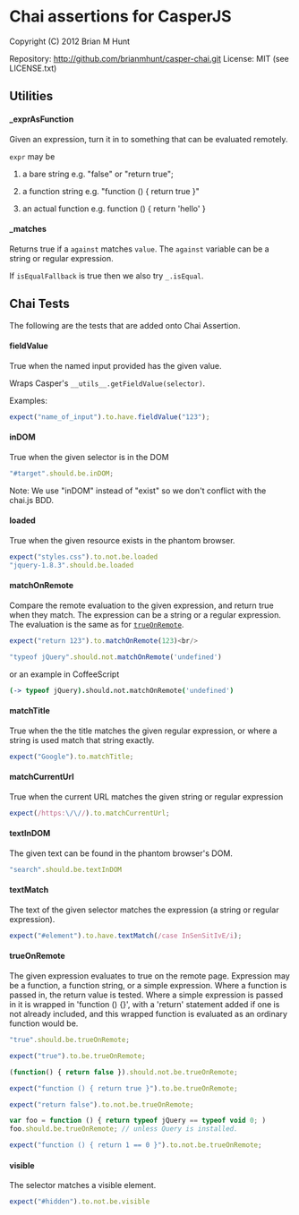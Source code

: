 <!--- AUTO-GENERATED BY CAKEFILE. Do not edit! -->

Chai assertions for CasperJS
============================

Copyright (C) 2012 Brian M Hunt

Repository: http://github.com/brianmhunt/casper-chai.git
License: MIT (see LICENSE.txt)



Utilities
---------
#### _exprAsFunction

Given an expression, turn it in to something that can be
evaluated remotely.

`expr` may be

1. a bare string e.g. "false" or "return true";

2. a function string e.g. "function () { return true }"

3. an actual function e.g. function () { return 'hello' }
#### _matches

Returns true if a `against` matches `value`. The `against` variable
can be a string or regular expression.

If `isEqualFallback` is true then we also try `_.isEqual`.


Chai Tests
----------

The following are the tests that are added onto Chai Assertion.
#### fieldValue


True when the named input provided has the given value.

Wraps Casper's `__utils__.getFieldValue(selector)`.

Examples:

```javascript
expect("name_of_input").to.have.fieldValue("123");
```
#### inDOM

True when the given selector is in the DOM


```javascript
"#target".should.be.inDOM;
```

Note: We use "inDOM" instead of "exist" so we don't conflict with
the chai.js BDD.
#### loaded

True when the given resource exists in the phantom browser.

```javascript
expect("styles.css").to.not.be.loaded
"jquery-1.8.3".should.be.loaded
```
#### matchOnRemote

Compare the remote evaluation to the given expression, and return
true when they match. The expression can be a string or a regular
expression. The evaluation is the same as for
[`trueOnRemote`](#trueonremote).

```javascript
expect("return 123").to.matchOnRemote(123)<br/>

"typeof jQuery".should.not.matchOnRemote('undefined')
```

or an example in CoffeeScript

```coffeescript
(-> typeof jQuery).should.not.matchOnRemote('undefined')
```
#### matchTitle

True when the the title matches the given regular expression,
or where a string is used match that string exactly.

```javascript
expect("Google").to.matchTitle;
```
#### matchCurrentUrl

True when the current URL matches the given string or regular expression

```javascript
expect(/https:\/\//).to.matchCurrentUrl;
```
#### textInDOM

The given text can be found in the phantom browser's DOM.

```javascript
"search".should.be.textInDOM
```
#### textMatch

The text of the given selector matches the expression (a string
or regular expression).

```javascript
expect("#element").to.have.textMatch(/case InSenSitIvE/i);
```
#### trueOnRemote

The given expression evaluates to true on the remote page. Expression may
be a function, a function string, or a simple expression. Where a function
is passed in, the return value is tested. Where a simple expression is
passed in it is wrapped in 'function () {}', with a 'return' statement
added if one is not already included, and this wrapped function is
evaluated as an ordinary function would be.

```javascript
"true".should.be.trueOnRemote;

expect("true").to.be.trueOnRemote;

(function() { return false }).should.not.be.trueOnRemote;

expect("function () { return true }").to.be.trueOnRemote;

expect("return false").to.not.be.trueOnRemote;

var foo = function () { return typeof jQuery == typeof void 0; )
foo.should.be.trueOnRemote; // unless Query is installed.

expect("function () { return 1 == 0 }").to.not.be.trueOnRemote;
```
#### visible

The selector matches a visible element.

```javascript
expect("#hidden").to.not.be.visible
```
